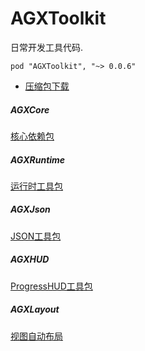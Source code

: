 # AGXToolkit

日常开发工具代码.

    pod "AGXToolkit", "~> 0.0.6"

* [压缩包下载](https://raw.githubusercontent.com/CharLemAznable/AGXToolkit/master/Products/AGXToolkit.zip)

##### AGXCore

  [核心依赖包](https://github.com/CharLemAznable/AGXToolkit/tree/master/AGXCore)

##### AGXRuntime

  [运行时工具包](https://github.com/CharLemAznable/AGXToolkit/tree/master/AGXRuntime)

##### AGXJson

  [JSON工具包](https://github.com/CharLemAznable/AGXToolkit/tree/master/AGXJson)

##### AGXHUD

  [ProgressHUD工具包](https://github.com/CharLemAznable/AGXToolkit/tree/master/AGXHUD)

##### AGXLayout

  [视图自动布局](https://github.com/CharLemAznable/AGXToolkit/tree/master/AGXLayout)
